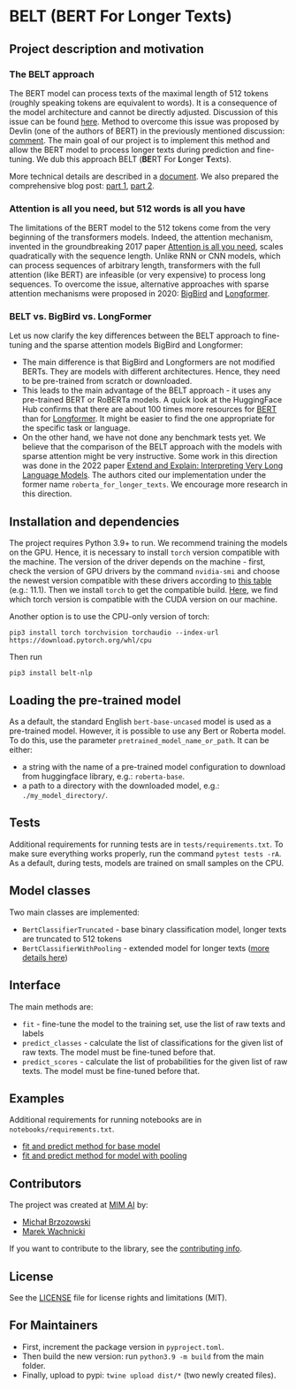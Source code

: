 # **BELT** (**BE**RT For **L**onger **T**exts)

## Project description and motivation

### The BELT approach

The BERT model can process texts of the maximal length of 512 tokens (roughly speaking tokens are equivalent to words). It is a consequence of the model architecture and cannot be directly adjusted. Discussion of this issue can be found [here](https://github.com/google-research/bert/issues/27). Method to overcome this issue was proposed by Devlin (one of the authors of BERT) in the previously mentioned discussion: [comment](https://github.com/google-research/bert/issues/27#issuecomment-435265194). The main goal of our project is to implement this method and allow the BERT model to process longer texts during prediction and fine-tuning. We dub this approach BELT (**BE**RT For **L**onger **T**exts).

More technical details are described in a [document](docs/bert_for_longer_texts.md). We also prepared the comprehensive blog post: [part 1](https://www.mim.ai/fine-tuning-bert-model-for-arbitrarily-long-texts-part-1/), [part 2](https://www.mim.ai/fine-tuning-bert-model-for-arbitrarily-long-texts-part-2/).

### Attention is all you need, but 512 words is all you have

The limitations of the BERT model to the 512 tokens come from the very beginning of the transformers models. Indeed, the attention mechanism, invented in the groundbreaking 2017 paper [Attention is all you need](https://arxiv.org/abs/1706.03762), scales quadratically with the sequence length. Unlike RNN or CNN models, which can process sequences of arbitrary length, transformers with the full attention (like BERT) are infeasible (or very expensive) to process long sequences.
To overcome the issue, alternative approaches with sparse attention mechanisms were proposed in 2020: [BigBird](https://arxiv.org/abs/2007.14062) and [Longformer](https://arxiv.org/abs/2004.05150).

### BELT vs. BigBird vs. LongFormer

Let us now clarify the key differences between the BELT approach to fine-tuning and the sparse attention models BigBird and Longformer:
- The main difference is that BigBird and Longformers are not modified BERTs. They are models with different architectures. Hence, they need to be pre-trained from scratch or downloaded.
- This leads to the main advantage of the BELT approach - it uses any pre-trained BERT or RoBERTa models. A quick look at the HuggingFace Hub confirms that there are about 100 times more resources for [BERT](https://huggingface.co/models?other=bert) than for [Longformer](https://huggingface.co/models?other=longformer). It might be easier to find the one appropriate for the specific task or language.
- On the other hand, we have not done any benchmark tests yet. We believe that the comparison of the BELT approach with the models with sparse attention might be very instructive. Some work in this direction was done in the 2022 paper [Extend and Explain: Interpreting Very Long Language Models](https://proceedings.mlr.press/v193/stremmel22a/stremmel22a.pdf). The authors cited our implementation under the former name `roberta_for_longer_texts`. We encourage more research in this direction.

## Installation and dependencies

The project requires Python 3.9+ to run. We recommend training the models on the GPU. Hence, it is necessary to install `torch` version compatible with the machine. The version of the driver depends on the machine - first, check the version of GPU drivers by the command `nvidia-smi` and choose the newest version compatible with these drivers according to [this table](https://docs.nvidia.com/cuda/cuda-toolkit-release-notes/index.html) (e.g.: 11.1). Then we install `torch` to get the compatible build. [Here](https://pytorch.org/get-started/previous-versions/), we find which torch version is compatible with the CUDA version on our machine.

Another option is to use the CPU-only version of torch:
```
pip3 install torch torchvision torchaudio --index-url https://download.pytorch.org/whl/cpu
```
Then run
```
pip3 install belt-nlp
```

## Loading the pre-trained model
 
As a default, the standard English `bert-base-uncased` model is used as a pre-trained model. However, it is possible to use any Bert or Roberta model. To do this, use the parameter `pretrained_model_name_or_path`.
It can be either:
- a string with the name of a pre-trained model configuration to download from huggingface library, e.g.: `roberta-base`.
- a path to a directory with the downloaded model, e.g.: `./my_model_directory/`.

## Tests
Additional requirements for running tests are in `tests/requirements.txt`.
To make sure everything works properly, run the command ```pytest tests -rA```. As a default, during tests, models are trained on small samples on the CPU.

## Model classes
Two main classes are implemented:
- `BertClassifierTruncated` - base binary classification model, longer texts are truncated to 512 tokens
- `BertClassifierWithPooling` - extended model for longer texts ([more details here](docs/bert_for_longer_texts.md))

## Interface
The main methods are:
- `fit` - fine-tune the model to the training set, use the list of raw texts and labels
- `predict_classes` - calculate the list of classifications for the given list of raw texts. The model must be fine-tuned before that.
- `predict_scores` - calculate the list of probabilities for the given list of raw texts. The model must be fine-tuned before that.

## Examples
Additional requirements for running notebooks are in `notebooks/requirements.txt`.
- [fit and predict method for base model](notebooks/example_base_model_fit_predict.ipynb)
- [fit and predict method for model with pooling](notebooks/example_model_with_pooling_fit_predict.ipynb)

## Contributors
The project was created at [MIM AI](https://www.mim.ai/) by:
- [Michał Brzozowski](https://github.com/MichalBrzozowski91) 
- [Marek Wachnicki](https://github.com/mwachnicki)

If you want to contribute to the library, see the [contributing info](CONTRIBUTING.md).

## License
See the [LICENSE](LICENSE.txt) file for license rights and limitations (MIT).

## For Maintainers
- First, increment the package version in `pyproject.toml`.
- Then build the new version: run `python3.9 -m build` from the main folder.
- Finally, upload to pypi: `twine upload dist/*` (two newly created files).